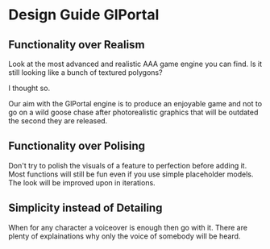 # Design Guide GlPortal
## Functionality over Realism
Look at the most advanced and realistic AAA game engine you can find. 
Is it still looking like a bunch of textured polygons? 

I thought so.

Our aim with the GlPortal engine is to produce an enjoyable game and not to go on a wild goose chase after photorealistic 
graphics that will be outdated the second they are released. 

## Functionality over Polising
Don't try to polish the visuals of a feature to perfection before adding it. Most functions will still be fun even if you 
use simple placeholder models. The look will be improved upon in iterations.

## Simplicity instead of Detailing
When for any character a voiceover is enough then go with it. There are plenty of explainations why only the voice of somebody will be heard.
